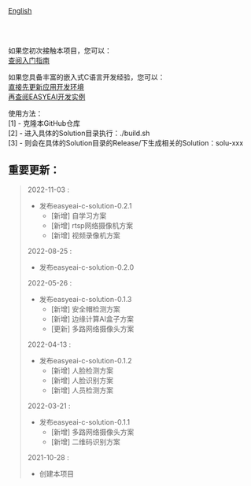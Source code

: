 <br/>
<br/>


[English](README.md)

<br />
<br />

如果您初次接触本项目，您可以：  
[查阅入门指南](https://www.easy-eai.com/document_details/3/133)

如果您具备丰富的嵌入式C语言开发经验，您可以：  
[直接先更新应用开发环境](https://www.easy-eai.com/document_details/3/135)  
[再查阅EASYEAI开发实例](https://www.easy-eai.com/document_details/3/109)


使用方法：  
[1] - 克隆本GitHub仓库   
[2] - 进入具体的Solution目录执行：./build.sh    
[3] - 则会在具体的Solution目录的Release/下生成相关的Solution：solu-xxx

重要更新：
---
> 2022-11-03 : 
> * 发布easyeai-c-solution-0.2.1
>   * [新增] 自学习方案
>   * [新增] rtsp网络摄像机方案
>   * [新增] 视频录像机方案
>
> 2022-08-25 : 
> * 发布easyeai-c-solution-0.2.0
>
> 2022-05-26 : 
> * 发布easyeai-c-solution-0.1.3
>   * [新增] 安全帽检测方案
>   * [新增] 边缘计算AI盒子方案
>   * [更新] 多路网络摄像头方案
>
> 2022-04-13 : 
> * 发布easyeai-c-solution-0.1.2
>   * [新增] 人脸检测方案
>   * [新增] 人脸识别方案
>   * [新增] 人员检测方案
>
> 2022-03-21 : 
> * 发布easyeai-c-solution-0.1.1
>   * [新增] 多路网络摄像头方案
>   * [新增] 二维码识别方案
>
> 2021-10-28 : 
> * 创建本项目
